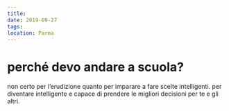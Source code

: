 ```yaml
---
title: 
date: 2019-09-27
tags: 
location: Parma
---
```


# perché devo andare a scuola?
non certo per l’erudizione quanto per imparare a fare scelte intelligenti. per diventare intelligente e capace di prendere le migliori decisioni per te e gli altri. 